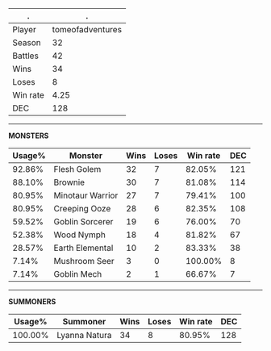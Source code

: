 .|.
|-|-
Player|tomeofadventures
Season|32
Battles|42
Wins|34
Loses|8
Win rate|4.25
DEC|128

---
**MONSTERS**

Usage%|Monster|Wins|Loses|Win rate|DEC|
-|-|-|-|-|-|
92.86%|Flesh Golem|32|7|82.05%|121|
88.10%|Brownie|30|7|81.08%|114|
80.95%|Minotaur Warrior|27|7|79.41%|100|
80.95%|Creeping Ooze|28|6|82.35%|108|
59.52%|Goblin Sorcerer|19|6|76.00%|70|
52.38%|Wood Nymph|18|4|81.82%|67|
28.57%|Earth Elemental|10|2|83.33%|38|
7.14%|Mushroom Seer|3|0|100.00%|8|
7.14%|Goblin Mech|2|1|66.67%|7|

---
**SUMMONERS**

Usage%|Summoner|Wins|Loses|Win rate|DEC|
-|-|-|-|-|-|
100.00%|Lyanna Natura|34|8|80.95%|128|
